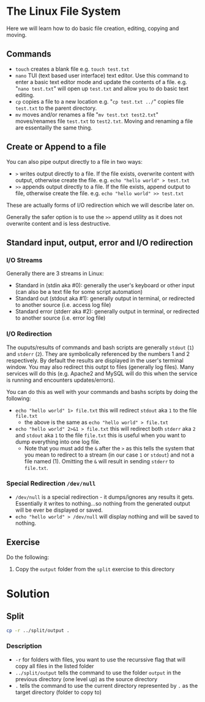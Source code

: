 # The Linux File System

Here we will learn how to do basic file creation, editing, copying and moving.

## Commands
- ```touch``` creates a blank file e.g. ```touch test.txt```
- ```nano``` TUI (text based user interface) text editor.  Use this command to enter a basic text editor mode and update the contents of a file. e.g. "```nano test.txt```" will open up ```test.txt``` and allow you to do basic text editing.
- ```cp``` copies a file to a new location e.g. "```cp test.txt ../```" copies file ```test.txt``` to the parent directory.
- ```mv``` moves and/or renames a file "```mv test.txt test2.txt```" moves/renames file ```test.txt``` to ```test2.txt```.  Moving and renaming a file are essentailly the same thing.

## Create or Append to a file
You can also pipe output directly to a file in two ways:
- ```>``` writes output directly to a file.  If the file exists, overwrite content with output, otherwise create the file.  e.g. ```echo "hello world" > test.txt```
- ```>>``` appends output directly to a file.  If the file exists, append output to file, otherwise create the file.  e.g. ```echo "hello world" >> test.txt```

These are actually forms of I/O redirection which we will describe later on.

Generally the safer option is to use the ```>>``` append utility as it does not overwrite content and is less destructive.

## Standard input, output, error and I/O redirection

### I/O Streams
Generally there are 3 streams in Linux:
- Standard in (stdin aka #0): generally the user's keyboard or other input (can also be a text file for some script automation)
- Standard out (stdout aka #1): generally output in terminal, or redirected to another source (i.e. access log file)
- Standard error (stderr aka #2): generally output in terminal, or redirected to another source (i.e. error log file)

### I/O Redirection
The ouputs/results of commands and bash scripts are generally ```stdout``` (```1```) and ```stderr``` (```2```).  They are symbolically referenced by the numbers 1 and 2 respectively.  By default the results are displayed in the user's terminal window.  You may also redirect this outpt to files (generally log files).  Many services will do this (e.g. Apache2 and MySQL will do this when the service is running and encounters updates/errors).

You can do this as well with your commands and bashs scripts by doing the following:
- ```echo "hello world" 1> file.txt``` this will redirect ```stdout``` aka ```1``` to the file ```file.txt```
    - the above is the same as ```echo "hello world" > file.txt```
- ```echo "hello world" 2>&1 > file.txt``` this will redirect both ```stderr``` aka ```2``` and ```stdout``` aka ```1``` to the file ```file.txt```  this is useful when you want to dump everything into one log file.
    - Note that you must add the ```&``` after the ```>``` as this tells the system that you mean to redirect to a stream (in our case ```1``` or ```stdout```) and not a file named (1).  Omitting the ```&``` will result in sending ```stderr``` to ```file.txt```.

### Special Redirection ```/dev/null```

- ```/dev/null``` is a special redirection - it dumps/ignores any results it gets.  Essentially it writes to nothing...so nothing from the generated output will be ever be displayed or saved.
- ```echo "hello world" > /dev/null``` will display nothing and will be saved to nothing.


## Exercise

Do the following:
1. Copy the ```output``` folder from the ```split``` exercise to this directory

# Solution

## Split

```bash
cp -r ../split/output .
```

### Description
- ```-r``` for folders with files, you want to use the recurssive flag that will copy all files in the listed folder
- ```../split/output``` tells the command to use the folder ```output```  in the previous directory (one level up) as the source directory
- ```.``` tells the command to use the current directory represented by ```.``` as the target directory (folder to copy to)